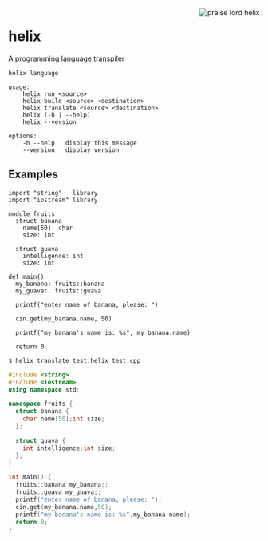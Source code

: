 <img align="right" alt="praise lord helix" src="http://assets.pokemon.com/assets/cms2/img/pokedex/full/139.png">

# helix
A programming language transpiler

```
helix language

usage:
    helix run <source>
    helix build <source> <destination>
    helix translate <source> <destination>
    helix (-h | --help)
    helix --version

options:
    -h --help   display this message
    --version   display version
```

## Examples

```helix
import "string"   library
import "iostream" library

module fruits
  struct banana
    name[50]: char
    size: int

  struct guava
    intelligence: int
    size: int

def main()
  my_banana: fruits::banana
  my_guava:  fruits::guava

  printf("enter name of banana, please: ")

  cin.get(my_banana.name, 50)

  printf("my banana's name is: %s", my_banana.name)

  return 0
```

```
$ helix translate test.helix test.cpp
```

```cpp
#include <string>
#include <iostream>
using namespace std;

namespace fruits {
  struct banana {
    char name[50];int size;
  };

  struct guava {
    int intelligence;int size;
  };
}

int main() {
  fruits::banana my_banana;;
  fruits::guava my_guava;;
  printf("enter name of banana, please: ");
  cin.get(my_banana.name,50);
  printf("my banana's name is: %s",my_banana.name);
  return 0;
}
```
